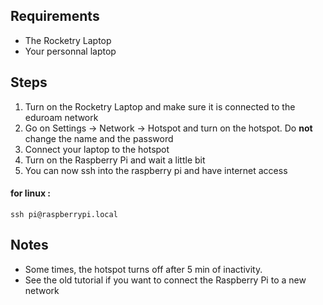 ## Requirements
 - The Rocketry Laptop
 - Your personnal laptop

## Steps
1. Turn on the Rocketry Laptop and make sure it is connected to the eduroam network
2. Go on Settings -> Network -> Hotspot and turn on the hotspot. Do **not** change the name and the password
3. Connect your laptop to the hotspot
4. Turn on the Raspberry Pi and wait a little bit
5. You can now ssh into the raspberry pi and have internet access

#### for linux :
```
ssh pi@raspberrypi.local
```

## Notes
 - Some times, the hotspot turns off after 5 min of inactivity.
 - See the old tutorial if you want to connect the Raspberry Pi to a new network